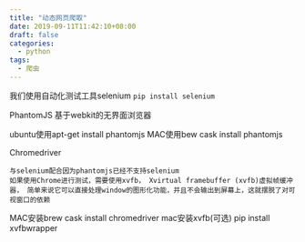 ```yaml
---
title: "动态网页爬取"
date: 2019-09-11T11:42:10+08:00
draft: false
categories:
  - python
tags:
  - 爬虫
---
```

<!--more-->
我们使用自动化测试工具selenium
`pip install selenium`

PhantomJS
基于webkit的无界面浏览器

ubuntu使用apt-get install phantomjs
MAC使用bew cask install phantomjs

Chromedriver

    与selenium配合因为phantomjs已经不支持selenium
    如果使用Chrome进行测试，需要使用xvfb， Xvirtual framebuffer (xvfb)虚拟帧缓冲器， 简单来说它可以直接处理window的图形化功能，并且不会输出到屏幕上，这就摆脱了对可视窗口的依赖

MAC安装brew cask install chromedriver
mac安装xvfb(可选) pip install xvfbwrapper

